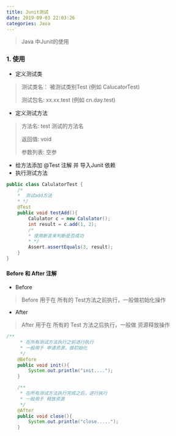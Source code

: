 ```yaml
---
title: Junit测试
date: 2019-09-03 22:03:26
categories: Java
---
```


>Java 中Junit的使用

### 1. 使用

- 定义测试类

>测试类名： 被测试类别Test  (例如 CalucatorTest)
>
>测试包名: xx.xx.test  (例如  cn.day.test)

- 定义测试方法

> 方法名: test 测试的方法名
>
> 返回值: void
>
> 参数列表: 空参

- 给方法添加 @Test 注解 并 导入Junit 依赖
- 执行测试方法

```java
public class CalulatorTest {
    /*
    *  测试add方法
    * */
    @Test
    public void testAdd(){
        Calulator c = new Calulator();
        int result = c.add(1, 2);
        /*
        * 使用断言来判断是否成功
        * */
        Assert.assertEquals(3, result);
    }
}
```

#### Before 和 After 注解 

- Before

> Before 用于在 所有的 Test方法之前执行，一般做初始化操作

- After

> After 用于在 所有的 Test 方法之后执行，一般做 资源释放操作

```java
/**
     * 在所有测试方法执行之前进行执行
     * 一般用于 申请资源，做初始化
     */
    @Before
    public void init(){
        System.out.println("init....");
    }

    /**
     * 在所有测试方法执行完成之后，进行执行
     * 一般用于 释放资源
     */
    @After
    public void close(){
        System.out.println("close.....");
    }
```

